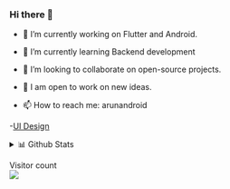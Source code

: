 ### Hi there 👋

- 🔭  I’m currently working on Flutter and Android.

- 🌱  I’m currently learning Backend development

- 👯  I’m looking to collaborate on open-source projects.

- 💫  I am open to work on new ideas.

- 📫  How to reach me: arunandroid

-[UI Design](https://xd.adobe.com/view/1279de18-d67b-4745-8747-ec22419a1804-472a/screen/c2defe93-8d6a-4eeb-89c3-cf8b6cfa3359/specs/)


 <details>
<summary>📊 Github Stats</summary>


</details>
<p > 
  Visitor count<br>
  <img src="https://profile-counter.glitch.me/arundidauli/count.svg" />
 
</p>
